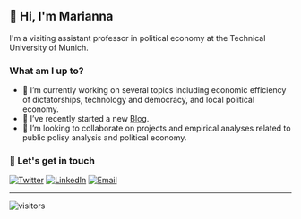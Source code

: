 ## 👋 Hi, I'm Marianna

I'm a visiting assistant professor in political economy at the Technical University of Munich. 

### What am I up to?

- 🔭 I’m currently working on several topics including economic efficiency of dictatorships, technology and democracy, and local political economy.
- 📝 I’ve recently started a new [Blog](https://mariannasebo.github.io/).
- 🤝 I’m looking to collaborate on projects and empirical analyses related to public polisy analysis and political economy.

### 📢 Let's get in touch

<a href="https://twitter.com/mariannasebo" target="_blank"><img src="https://img.shields.io/twitter/follow/mariannasebo?label=Follow" alt="Twitter"></a>
<a href="https://www.linkedin.com/in/mariannaseb%C5%91/?originalSubdomain=es" target="_blank"><img src="https://img.shields.io/badge/Marianna%20Seb%C5%91-blue?style=flat-square&logo=Linkedin&logoColor=white" alt="LinkedIn"></a>
<a href="mailto:marianna.sebo@gmail.com" target="_blank"><img src="https://img.shields.io/badge/%F0%9F%93%AC-Email-darkgreen" alt="Email"></a>

___
![visitors](https://visitor-badge.laobi.icu/badge?page_id=mariannasebo.mariannasebo)
